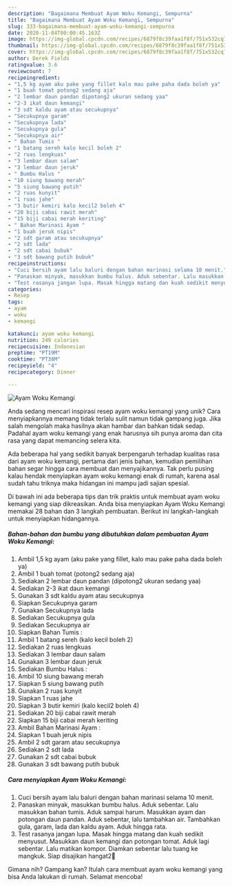 ```yaml
---
description: "Bagaimana Membuat Ayam Woku Kemangi, Sempurna"
title: "Bagaimana Membuat Ayam Woku Kemangi, Sempurna"
slug: 333-bagaimana-membuat-ayam-woku-kemangi-sempurna
date: 2020-11-04T00:00:45.163Z
image: https://img-global.cpcdn.com/recipes/6879f8c39faa1f8f/751x532cq70/ayam-woku-kemangi-foto-resep-utama.jpg
thumbnail: https://img-global.cpcdn.com/recipes/6879f8c39faa1f8f/751x532cq70/ayam-woku-kemangi-foto-resep-utama.jpg
cover: https://img-global.cpcdn.com/recipes/6879f8c39faa1f8f/751x532cq70/ayam-woku-kemangi-foto-resep-utama.jpg
author: Derek Fields
ratingvalue: 3.6
reviewcount: 7
recipeingredient:
- "1,5 kg ayam aku pake yang fillet kalo mau pake paha dada boleh ya"
- "1 buah tomat potong2 sedang aja"
- "2 lembar daun pandan dipotong2 ukuran sedang yaa"
- "2-3 ikat daun kemangi"
- "3 sdt kaldu ayam atau secukupnya"
- "Secukupnya garam"
- "Secukupnya lada"
- "Secukupnya gula"
- "Secukupnya air"
- " Bahan Tumis "
- "1 batang sereh kalo kecil boleh 2"
- "2 ruas lengkuas"
- "3 lembar daun salam"
- "3 lembar daun jeruk"
- " Bumbu Halus "
- "10 siung bawang merah"
- "5 siung bawang putih"
- "2 ruas kunyit"
- "1 ruas jahe"
- "3 butir kemiri kalo kecil2 boleh 4"
- "20 biji cabai rawit merah"
- "15 biji cabai merah keriting"
- " Bahan Marinasi Ayam "
- "1 buah jeruk nipis"
- "2 sdt garam atau secukupnya"
- "2 sdt lada"
- "2 sdt cabai bubuk"
- "3 sdt bawang putih bubuk"
recipeinstructions:
- "Cuci bersih ayam lalu baluri dengan bahan marinasi selama 10 menit."
- "Panaskan minyak, masukkan bumbu halus. Aduk sebentar. Lalu masukkan bahan tumis. Aduk sampai harum. Masukkan ayam dan potongan daun pandan. Aduk sebentar, lalu tambahkan air. Tambahkan gula, garam, lada dan kaldu ayam. Aduk hingga rata."
- "Test rasanya jangan lupa. Masak hingga matang dan kuah sedikit menyusut. Masukkan daun kemangi dan potongan tomat. Aduk lagi sebentar. Lalu matikan kompor. Diamkan sebentar lalu tuang ke mangkuk. Siap disajikan hangat2🤤"
categories:
- Resep
tags:
- ayam
- woku
- kemangi

katakunci: ayam woku kemangi 
nutrition: 249 calories
recipecuisine: Indonesian
preptime: "PT19M"
cooktime: "PT38M"
recipeyield: "4"
recipecategory: Dinner

---
```



![Ayam Woku Kemangi](https://img-global.cpcdn.com/recipes/6879f8c39faa1f8f/751x532cq70/ayam-woku-kemangi-foto-resep-utama.jpg)

Anda sedang mencari inspirasi resep ayam woku kemangi yang unik? Cara menyiapkannya memang tidak terlalu sulit namun tidak gampang juga. Jika salah mengolah maka hasilnya akan hambar dan bahkan tidak sedap. Padahal ayam woku kemangi yang enak harusnya sih punya aroma dan cita rasa yang dapat memancing selera kita.



Ada beberapa hal yang sedikit banyak berpengaruh terhadap kualitas rasa dari ayam woku kemangi, pertama dari jenis bahan, kemudian pemilihan bahan segar hingga cara membuat dan menyajikannya. Tak perlu pusing kalau hendak menyiapkan ayam woku kemangi enak di rumah, karena asal sudah tahu triknya maka hidangan ini mampu jadi sajian spesial.


Di bawah ini ada beberapa tips dan trik praktis untuk membuat ayam woku kemangi yang siap dikreasikan. Anda bisa menyiapkan Ayam Woku Kemangi memakai 28 bahan dan 3 langkah pembuatan. Berikut ini langkah-langkah untuk menyiapkan hidangannya.

<!--inarticleads1-->

##### Bahan-bahan dan bumbu yang dibutuhkan dalam pembuatan Ayam Woku Kemangi:

1. Ambil 1,5 kg ayam (aku pake yang fillet, kalo mau pake paha dada boleh ya)
1. Ambil 1 buah tomat (potong2 sedang aja)
1. Sediakan 2 lembar daun pandan (dipotong2 ukuran sedang yaa)
1. Sediakan 2-3 ikat daun kemangi
1. Gunakan 3 sdt kaldu ayam atau secukupnya
1. Siapkan Secukupnya garam
1. Gunakan Secukupnya lada
1. Sediakan Secukupnya gula
1. Sediakan Secukupnya air
1. Siapkan  Bahan Tumis :
1. Ambil 1 batang sereh (kalo kecil boleh 2)
1. Sediakan 2 ruas lengkuas
1. Sediakan 3 lembar daun salam
1. Gunakan 3 lembar daun jeruk
1. Sediakan  Bumbu Halus :
1. Ambil 10 siung bawang merah
1. Siapkan 5 siung bawang putih
1. Gunakan 2 ruas kunyit
1. Siapkan 1 ruas jahe
1. Siapkan 3 butir kemiri (kalo kecil2 boleh 4)
1. Sediakan 20 biji cabai rawit merah
1. Siapkan 15 biji cabai merah keriting
1. Ambil  Bahan Marinasi Ayam :
1. Siapkan 1 buah jeruk nipis
1. Ambil 2 sdt garam atau secukupnya
1. Sediakan 2 sdt lada
1. Gunakan 2 sdt cabai bubuk
1. Gunakan 3 sdt bawang putih bubuk




<!--inarticleads2-->

##### Cara menyiapkan Ayam Woku Kemangi:

1. Cuci bersih ayam lalu baluri dengan bahan marinasi selama 10 menit.
1. Panaskan minyak, masukkan bumbu halus. Aduk sebentar. Lalu masukkan bahan tumis. Aduk sampai harum. Masukkan ayam dan potongan daun pandan. Aduk sebentar, lalu tambahkan air. Tambahkan gula, garam, lada dan kaldu ayam. Aduk hingga rata.
1. Test rasanya jangan lupa. Masak hingga matang dan kuah sedikit menyusut. Masukkan daun kemangi dan potongan tomat. Aduk lagi sebentar. Lalu matikan kompor. Diamkan sebentar lalu tuang ke mangkuk. Siap disajikan hangat2🤤




Gimana nih? Gampang kan? Itulah cara membuat ayam woku kemangi yang bisa Anda lakukan di rumah. Selamat mencoba!
